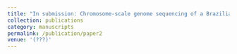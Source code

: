 ```yaml
---
title: "In submission: Chromosome-scale genome sequencing of a Brazilian _Cunninghamella blakesleeana_ strain"
collection: publications
category: manuscripts
permalink: /publication/paper2
venue: '(???)'
---
```

